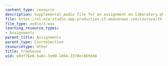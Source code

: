 ```yaml
---
content_type: resource
description: Supplemental audio file for an assignment on laboratory phonology.
file: https://ol-ocw-studio-app-production.s3.amazonaws.com/courses/24-910-topics-in-linguistic-theory-laboratory-phonology-spring-2007/e0df76e65a8c3e9018643370ec869d46_treehouse.wav
file_type: audio/x-wav
learning_resource_types:
- Assignments
parent_title: Assignments
parent_type: CourseSection
resourcetype: Other
title: treehouse
uid: e0df76e6-5a8c-3e90-1864-3370ec869d46
---
```

